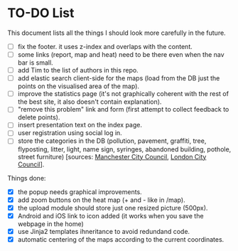 TO-DO List
=======

This document lists all the things I should look more carefully in the future.

- [ ] fix the footer. it uses z-index and overlaps with the content.
- [ ] some links (report, map and heat) need to be there even when the nav bar is small.
- [ ] add Tim to the list of authors in this repo.
- [ ] add elastic search client-side for the maps (load from the DB just the points on the visualised area of the map).
- [ ] improve the statistics page (it's not graphically coherent with the rest of the best site, it also doesn't contain explanation).
- [ ] "remove this problem" link and form (first attempt to collect feedback to delete points).
- [ ] insert presentation text on the index page.
- [ ] user registration using social log in.
- [ ] store the categories in the DB (pollution, pavement, graffiti, tree, flyposting, litter, light, name sign, syringes, abandoned building, pothole, street furniture) [sources: [Manchester City Council](), [London City Council](https://www.gov.uk/browse/housing-local-services/recycling-rubbish)].

Things done:

- [x] the popup needs graphical improvements.
- [x] add zoom buttons on the heat map (+ and - like in /map).
- [x] the upload module should store just one resized picture (500px).
- [x] Android and iOS link to icon added (it works when you save the webpage in the home)
- [x] use Jinja2 templates ihneritance to avoid redundand code.
- [x] automatic centering of the maps according to the current coordinates.